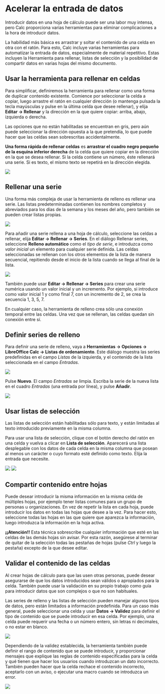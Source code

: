 
# Acelerar la entrada de datos

Introducir datos en una hoja de cálculo puede ser una labor muy intensa, pero Calc proporciona varias herramientas para eliminar complicaciones a la hora de introducir datos.

La habilidad más básica es arrastrar y soltar el contenido de una celda en otra con el ratón. Para esto, Calc incluye varias herramientas para automatizar la entrada de datos, especialmente de material repetitivo. Estas incluyen la Herramienta para rellenar, listas de selección y la posibilidad de compartir datos en varias hojas del mismo documento.

## Usar la herramienta para rellenar en celdas

Para simplificar, definiremos la herramienta para rellenar como una forma de duplicar contenido existente. Comience por seleccionar la celda a copiar, luego arrastre el ratón en cualquier dirección (o mantenga pulsada la tecla mayúsculas y pulse en la última celda que desee rellenar), y elija **Editar → Rellenar** y la dirección en la que quiere copiar: arriba, abajo, izquierda o derecha.

Las opciones que no están habilitadas se encuentran en gris, pero aún puede seleccionar la dirección opuesta a la que pretendía, lo que puede hacer que las celdas sean sobrescritas accidentalmente.



**Una forma rápida de rellenar celdas** es **arrastrar el cuadro negro pequeño de la esquina inferior derecha** de la celda que quiere copiar en la dirección en la que se desea rellenar. Si la celda contiene un número, éste rellenará una serie. Si es texto, el mismo texto se repetirá en la dirección elegida.

![](https://raw.githubusercontent.com/catedu/libreOffice-la-suite-ofimatica-libre/master/img/arrastrar.jpg)


## Rellenar una serie

Una forma más compleja de usar la herramienta de relleno es rellenar una serie. Las listas predeterminadas contienen los nombres completos y abreviados para los días de la semana y los meses del año, pero también se pueden crear listas propias.

![](https://raw.githubusercontent.com/catedu/libreOffice-la-suite-ofimatica-libre/master/img/SerieRellena.jpg)

Para añadir una serie rellena a una hoja de cálculo, seleccione las celdas a rellenar, elija **Editar → Rellenar → Series**. En el diálogo Rellenar series, seleccione **Relleno automático** como el *tipo de serie*, e introduzca como *valor inicial* un elemento para cualquier serie definida. Las celdas seleccionadas se rellenan con los otros elementos de la lista de manera secuencial, repitiendo desde el inicio de la lista cuando se llega al final de la lista.

![](https://raw.githubusercontent.com/catedu/libreOffice-la-suite-ofimatica-libre/master/img/RellenadodeCeldas.png)

También puede usar **Editar → Rellenar → Series** para crear una serie numérica usando un valor inicial y un incremento. Por ejemplo, si introduce como valor inicial 1 y como final 7, con un incremento de 2, se crea la secuencia 1, 3, 5, 7.

En cualquier caso, la herramienta de relleno crea sólo una conexión temporal entre las celdas. Una vez que se rellenan, las celdas quedan sin conexión entre sí.

## Definir series de relleno

Para definir una serie de relleno, vaya a **Herramientas → Opciones → LibreOffice Calc → Listas de ordenamiento**. Este diálogo muestra las series predefinidas en el campo *Listas* de la izquierda, y el contenido de la lista seleccionada en el campo *Entradas*.

![](https://raw.githubusercontent.com/catedu/libreOffice-la-suite-ofimatica-libre/master/img/Ordenamiento.png)

Pulse **Nuevo**. El campo *Entradas se* limpia. Escriba la serie de la nueva lista en el cuadro *Entradas* (una entrada por línea), y pulse **Añadir**.

![](https://raw.githubusercontent.com/catedu/libreOffice-la-suite-ofimatica-libre/master/img/Entradas.png)

## Usar listas de selección

Las listas de selección están habilitadas sólo para texto, y están limitadas al texto introducido previamente en la misma columna.



Para usar una lista de selección, clique con el botón derecho del ratón en una celda y vuelva a clicar en **Lista de selección**. Aparecerá una lista desplegable con los datos de cada celda en la misma columna que posean al menos un carácter o cuyo formato esté definido como texto. Elija la entrada que necesite.


![](https://raw.githubusercontent.com/catedu/libreOffice-la-suite-ofimatica-libre/master/img/Seleccion_302.png) ![](https://raw.githubusercontent.com/catedu/libreOffice-la-suite-ofimatica-libre/master/img/Seleccion_303.png)


## Compartir contenido entre hojas

Puede desear introducir la misma información en la misma celda de múltiples hojas, por ejemplo tener listas comunes para un grupo de personas u organizaciones. En vez de repetir la lista en cada hoja, puede introducir los datos en todas las hojas que desee a la vez. Para hacer esto, seleccione todas las hojas en las que quiere que aparezca la información, luego introduzca la información en la hoja activa.

**¡¡Atención!!** Esta técnica sobrescribe cualquier información que esté en las celdas de las demás hojas sin avisar. Por esta razón, asegúrese al terminar de quitar de la selección todas las pestañas de hojas (pulse *Ctrl* y luego la pestaña) excepto de la que desee editar.

## Validar el contenido de las celdas

Al crear hojas de cálculo para que las usen otras personas, puede desear asegurarse de que los datos introducidos sean válidos o apropiados para la celda. También puede usar la validación en su propio trabajo como guía para introducir datos que son complejos o que no son habituales.

Las series de relleno y las listas de selección pueden manejar algunos tipos de datos, pero están limitados a información predefinida. Para un caso más general, puede seleccionar una celda y usar **Datos → Validez** para definir el tipo de contenido que se puede introducir en esa celda. Por ejemplo, una celda puede requerir una fecha o un número entero, sin letras ni decimales, o no estar en blanco.

![](https://raw.githubusercontent.com/catedu/libreOffice-la-suite-ofimatica-libre/master/img/Validez_305.png)


Dependiendo de la validez establecida, la herramienta también puede definir el rango de contenido que se puede introducir, y proporcionar mensajes que explique las reglas de contenido especificadas para la celda y qué tienen que hacer los usuarios cuando introduzcan un dato incorrecto. También pueden hacer que la celda rechace el contenido incorrecto, aceptarlo con un aviso, o ejecutar una macro cuando se introduzca un error.

![](https://raw.githubusercontent.com/catedu/libreOffice-la-suite-ofimatica-libre/master/img/Seleccion_304.png)
